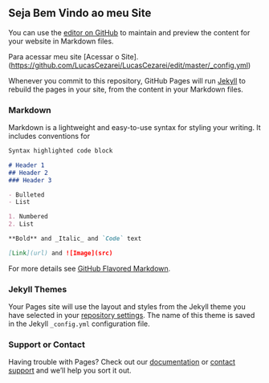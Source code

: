 ## Seja Bem Vindo ao meu Site

You can use the [editor on GitHub](https://github.com/LucasCezarei/LucasCezarei/edit/master/README.md) to maintain and preview the content for your website in Markdown files.

Para acessar meu site [Acessar o Site].(https://github.com/LucasCezarei/LucasCezarei/edit/master/_config.yml)

Whenever you commit to this repository, GitHub Pages will run [Jekyll](https://jekyllrb.com/) to rebuild the pages in your site, from the content in your Markdown files.

### Markdown

Markdown is a lightweight and easy-to-use syntax for styling your writing. It includes conventions for

```markdown
Syntax highlighted code block

# Header 1
## Header 2
### Header 3

- Bulleted
- List

1. Numbered
2. List

**Bold** and _Italic_ and `Code` text

[Link](url) and ![Image](src)
```

For more details see [GitHub Flavored Markdown](https://guides.github.com/features/mastering-markdown/).

### Jekyll Themes

Your Pages site will use the layout and styles from the Jekyll theme you have selected in your [repository settings](https://github.com/LucasCezarei/LucasCezarei/settings). The name of this theme is saved in the Jekyll `_config.yml` configuration file.

### Support or Contact

Having trouble with Pages? Check out our [documentation](https://help.github.com/categories/github-pages-basics/) or [contact support](https://github.com/contact) and we’ll help you sort it out.
